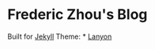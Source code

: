 # Frederic Zhou's Blog

Built for [Jekyll](https://jekyllrb.com)
Theme: * [Lanyon](http://lanyon.getpoole.com)